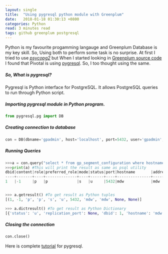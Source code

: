 ```yaml
---
layout: single
title:  "Using pygresql python module with Greenplum"
date:   2018-01-18 01:30:13 +0800
categories: Python
read: 3 minutes read
tags: github greenplum postgresql
---
```


Python is my favourite progamming langauge and Greenplum Database is my key skill. So, Using both to perform some task is no surprise. At first I tried to use [_psycopg2_](http://initd.org/psycopg/) but When I started looking in [Greenplum source code](https://github.com/greenplum-db/gpdb) I found that Pivotal is using [pygresql](http://www.pygresql.org). So, I too thought using the same.

##### So, What is pygresql?
Pygresql is Python interface for PostgreSQL. It allows PostgreSQL queries to run through Python script.

##### Importing pygresql module in Python program.

```python
from pygresql.pg import DB
```

##### Creating connection to database

```python
con = DB(dbname='gpadmin', host='localhost', port=5432, user='gpadmin', passwd='changeme')
```

##### Running Queries

```python
>>>a = con.query("select * from gp_segment_configuration where hostname=mdw")
>>>print(a) #This will print the result as same as psql utility
dbid|content|role|preferred_role|mode|status|port|hostname       |address|replication_port|san_mounts
----+-------+----+--------------+----+------+----+---------------+-------+----------------+----------
1   |-1     |p   |p             |s   |u     |5432|mdw            |mdw    |                |


>>> a.getresult() #To get result as Python tuples
[(1, -1, 'p', 'p', 's', 'u', 5432, 'mdw', 'mdw', None, None)]

>>> a.dictresult() #To get result as Python Dictionary
[{'status': 'u', 'replication_port': None, 'dbid': 1, 'hostname': 'mdw', 'preferred_role': 'p', 'content': -1, 'role': 'p', 'mode': 's', 'address': 'mdw', 'san_mounts': None, 'port': 5432}]
```



##### Closing the connection

```python
con.close()
```

Here is complete [tutorial](http://www.pygresql.org/contents/tutorial.html) for pygresql.
